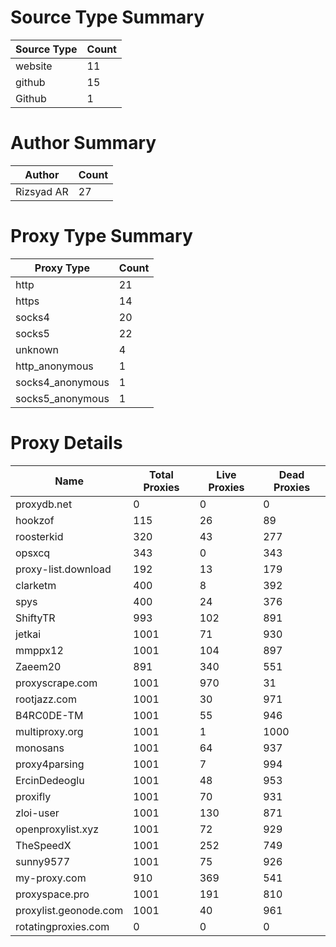 # Source Type Summary

| Source Type | Count |
|-------------|-------|
| website | 11 |
| github | 15 |
| Github | 1 |


# Author Summary

| Author | Count |
|--------|-------|
| Rizsyad AR | 27 |


# Proxy Type Summary

| Proxy Type | Count |
|------------|-------|
| http | 21 |
| https | 14 |
| socks4 | 20 |
| socks5 | 22 |
| unknown | 4 |
| http_anonymous | 1 |
| socks4_anonymous | 1 |
| socks5_anonymous | 1 |


# Proxy Details

| Name | Total Proxies | Live Proxies | Dead Proxies |
|------|---------------|--------------|---------------|
| proxydb.net | 0 | 0 | 0 |
| hookzof | 115 | 26 | 89 |
| roosterkid | 320 | 43 | 277 |
| opsxcq | 343 | 0 | 343 |
| proxy-list.download | 192 | 13 | 179 |
| clarketm | 400 | 8 | 392 |
| spys | 400 | 24 | 376 |
| ShiftyTR | 993 | 102 | 891 |
| jetkai | 1001 | 71 | 930 |
| mmppx12 | 1001 | 104 | 897 |
| Zaeem20 | 891 | 340 | 551 |
| proxyscrape.com | 1001 | 970 | 31 |
| rootjazz.com | 1001 | 30 | 971 |
| B4RC0DE-TM | 1001 | 55 | 946 |
| multiproxy.org | 1001 | 1 | 1000 |
| monosans | 1001 | 64 | 937 |
| proxy4parsing | 1001 | 7 | 994 |
| ErcinDedeoglu | 1001 | 48 | 953 |
| proxifly | 1001 | 70 | 931 |
| zloi-user | 1001 | 130 | 871 |
| openproxylist.xyz | 1001 | 72 | 929 |
| TheSpeedX | 1001 | 252 | 749 |
| sunny9577 | 1001 | 75 | 926 |
| my-proxy.com | 910 | 369 | 541 |
| proxyspace.pro | 1001 | 191 | 810 |
| proxylist.geonode.com | 1001 | 40 | 961 |
| rotatingproxies.com | 0 | 0 | 0 |
